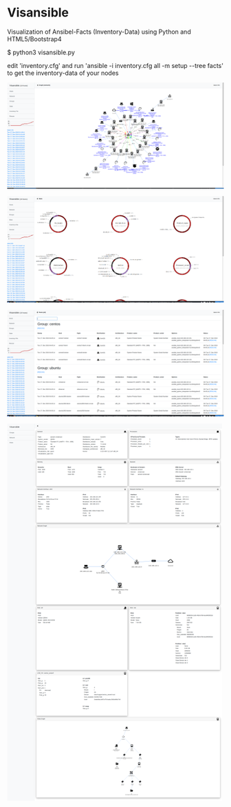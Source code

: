 # Visansible
Visualization of Ansibel-Facts (Inventory-Data) using Python and HTML5/Bootstrap4

 $ python3 visansible.py


 edit 'inventory.cfg' and run 'ansible -i inventory.cfg all -m setup --tree facts' to get the inventory-data of your nodes
 


![Network](doc/network.png?raw=true "Network")

![Network](doc/stats.png?raw=true "Stats")

![Hosts](doc/hosts.png?raw=true "Hosts")

![Centos7.6 on KVM](doc/kvm-centos7.6.png?raw=true "Centos7.6 on KVM")




